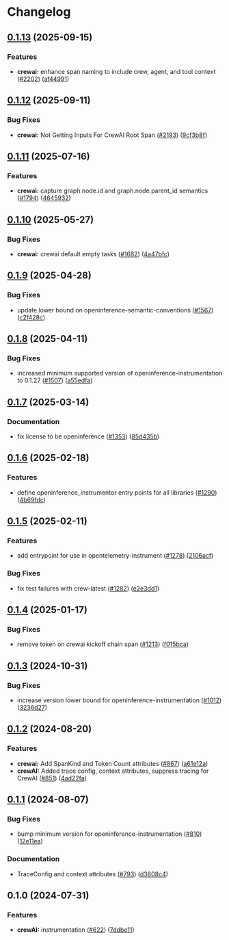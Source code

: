 # Changelog

## [0.1.13](https://github.com/Arize-ai/openinference/compare/python-openinference-instrumentation-crewai-v0.1.12...python-openinference-instrumentation-crewai-v0.1.13) (2025-09-15)


### Features

* **crewai:** enhance span naming to include crew, agent, and tool context ([#2202](https://github.com/Arize-ai/openinference/issues/2202)) ([af44991](https://github.com/Arize-ai/openinference/commit/af44991003f70fc21701b2f1ead8a19554cd37e2))

## [0.1.12](https://github.com/Arize-ai/openinference/compare/python-openinference-instrumentation-crewai-v0.1.11...python-openinference-instrumentation-crewai-v0.1.12) (2025-09-11)


### Bug Fixes

* **crewai:** Not Getting Inputs For CrewAI Root Span ([#2193](https://github.com/Arize-ai/openinference/issues/2193)) ([9cf3b8f](https://github.com/Arize-ai/openinference/commit/9cf3b8fa0f432f6b6f783fc25a9d3d78f9164d4e))

## [0.1.11](https://github.com/Arize-ai/openinference/compare/python-openinference-instrumentation-crewai-v0.1.10...python-openinference-instrumentation-crewai-v0.1.11) (2025-07-16)


### Features

* **crewai:** capture graph.node.id and graph.node.parent_id semantics ([#1794](https://github.com/Arize-ai/openinference/issues/1794)) ([4645932](https://github.com/Arize-ai/openinference/commit/4645932b68f7ed5ab3ecd8818ddad9e1011c027e))

## [0.1.10](https://github.com/Arize-ai/openinference/compare/python-openinference-instrumentation-crewai-v0.1.9...python-openinference-instrumentation-crewai-v0.1.10) (2025-05-27)


### Bug Fixes

* **crewai:** crewai default empty tasks ([#1682](https://github.com/Arize-ai/openinference/issues/1682)) ([4a47bfc](https://github.com/Arize-ai/openinference/commit/4a47bfc065b88b55bfcb7605abf66ef12a286ec9))

## [0.1.9](https://github.com/Arize-ai/openinference/compare/python-openinference-instrumentation-crewai-v0.1.8...python-openinference-instrumentation-crewai-v0.1.9) (2025-04-28)


### Bug Fixes

* update lower bound on openinference-semantic-conventions ([#1567](https://github.com/Arize-ai/openinference/issues/1567)) ([c2f428c](https://github.com/Arize-ai/openinference/commit/c2f428c5916c3dd62cf6670358f37111d4f7fd25))

## [0.1.8](https://github.com/Arize-ai/openinference/compare/python-openinference-instrumentation-crewai-v0.1.7...python-openinference-instrumentation-crewai-v0.1.8) (2025-04-11)


### Bug Fixes

* increased minimum supported version of openinference-instrumentation to 0.1.27 ([#1507](https://github.com/Arize-ai/openinference/issues/1507)) ([a55edfa](https://github.com/Arize-ai/openinference/commit/a55edfa8900c1f36a73385c7d03f91cffadd85c4))

## [0.1.7](https://github.com/Arize-ai/openinference/compare/python-openinference-instrumentation-crewai-v0.1.6...python-openinference-instrumentation-crewai-v0.1.7) (2025-03-14)


### Documentation

* fix license to be openinference ([#1353](https://github.com/Arize-ai/openinference/issues/1353)) ([85d435b](https://github.com/Arize-ai/openinference/commit/85d435be3af3de5424494cfbdd654454688b7377))

## [0.1.6](https://github.com/Arize-ai/openinference/compare/python-openinference-instrumentation-crewai-v0.1.5...python-openinference-instrumentation-crewai-v0.1.6) (2025-02-18)


### Features

* define openinference_instrumentor entry points for all libraries ([#1290](https://github.com/Arize-ai/openinference/issues/1290)) ([4b69fdc](https://github.com/Arize-ai/openinference/commit/4b69fdc13210048009e51639b01e7c0c9550c9d1))

## [0.1.5](https://github.com/Arize-ai/openinference/compare/python-openinference-instrumentation-crewai-v0.1.4...python-openinference-instrumentation-crewai-v0.1.5) (2025-02-11)


### Features

* add entrypoint for use in opentelemetry-instrument ([#1278](https://github.com/Arize-ai/openinference/issues/1278)) ([2106acf](https://github.com/Arize-ai/openinference/commit/2106acfd6648804abe9b95e41a49df26a500435c))


### Bug Fixes

* fix test failures with crew-latest ([#1282](https://github.com/Arize-ai/openinference/issues/1282)) ([e2e3dd1](https://github.com/Arize-ai/openinference/commit/e2e3dd13bf78a3ad4b0d44fc2ae2151127583dce))

## [0.1.4](https://github.com/Arize-ai/openinference/compare/python-openinference-instrumentation-crewai-v0.1.3...python-openinference-instrumentation-crewai-v0.1.4) (2025-01-17)


### Bug Fixes

* remove token on crewai kickoff chain span ([#1213](https://github.com/Arize-ai/openinference/issues/1213)) ([f015bca](https://github.com/Arize-ai/openinference/commit/f015bca24ce5757e8c7c604487c81889e3e84027))

## [0.1.3](https://github.com/Arize-ai/openinference/compare/python-openinference-instrumentation-crewai-v0.1.2...python-openinference-instrumentation-crewai-v0.1.3) (2024-10-31)


### Bug Fixes

* increase version lower bound for openinference-instrumentation ([#1012](https://github.com/Arize-ai/openinference/issues/1012)) ([3236d27](https://github.com/Arize-ai/openinference/commit/3236d2733a46b84d693ddb7092209800cde8cc34))

## [0.1.2](https://github.com/Arize-ai/openinference/compare/python-openinference-instrumentation-crewai-v0.1.1...python-openinference-instrumentation-crewai-v0.1.2) (2024-08-20)


### Features

* **crewai:** Add SpanKind and Token Count attributes ([#867](https://github.com/Arize-ai/openinference/issues/867)) ([a61e12a](https://github.com/Arize-ai/openinference/commit/a61e12a43773b933afcce28613db70fcceba43fd))
* **crewAI:** Added trace config, context attributes, suppress tracing for CrewAI ([#851](https://github.com/Arize-ai/openinference/issues/851)) ([4ad22fa](https://github.com/Arize-ai/openinference/commit/4ad22fac38e051ea12dd53936f40741717743171))

## [0.1.1](https://github.com/Arize-ai/openinference/compare/python-openinference-instrumentation-crewai-v0.1.0...python-openinference-instrumentation-crewai-v0.1.1) (2024-08-07)


### Bug Fixes

* bump minimum version for openinference-instrumentation ([#810](https://github.com/Arize-ai/openinference/issues/810)) ([12e11ea](https://github.com/Arize-ai/openinference/commit/12e11ea405252ca35dc8d3f3a08ec5b83a08cea7))


### Documentation

* TraceConfig and context attributes ([#793](https://github.com/Arize-ai/openinference/issues/793)) ([d3808c4](https://github.com/Arize-ai/openinference/commit/d3808c4bea3f6a4c72d3a7ea09b54e78072be6fd))

## 0.1.0 (2024-07-31)


### Features

* **crewAI:** instrumentation ([#622](https://github.com/Arize-ai/openinference/issues/622)) ([7ddbe11](https://github.com/Arize-ai/openinference/commit/7ddbe1100efb53bc7a3812b658e8cfd31b6cefcd))
